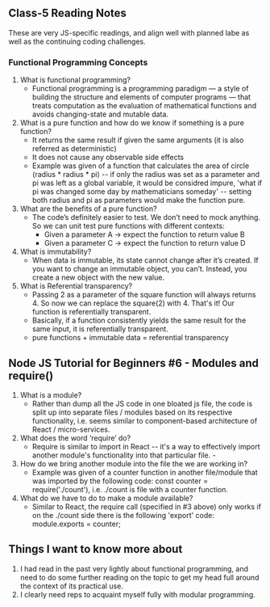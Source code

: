 ## Class-5 Reading Notes  
<p>These are very JS-specific readings, and align well with planned labe as well as the continuing coding challenges.</p>

### Functional Programming Concepts

1. What is functional programming?
    * Functional programming is a programming paradigm — a style of building the structure and elements of computer programs — that treats computation as the evaluation of mathematical functions and avoids changing-state and mutable data.
2. What is a pure function and how do we know if something is a pure function?
    * It returns the same result if given the same arguments (it is also referred as deterministic)
    * It does not cause any observable side effects
    * Example was given of a function that calculates the area of circle (radius * radius * pi) -- if only the radius was set as a parameter and pi was left as a global variable, it would be considred impure, 'what if pi was changed some day by mathematicians someday' -- setting both radius and pi as parameters would make the function pure.
3. What are the benefits of a pure function?
    * The code’s definitely easier to test. We don’t need to mock anything. So we can unit test pure functions with different contexts:
        * Given a parameter A → expect the function to return value B
        * Given a parameter C → expect the function to return value D
4. What is immutability?
    * When data is immutable, its state cannot change after it’s created. If you want to change an immutable object, you can’t. Instead, you create a new object with the new value.
5. What is Referential transparency?
    * Passing 2 as a parameter of the square function will always returns 4. So now we can replace the square(2) with 4. That's it! Our function is referentially transparent.
    * Basically, if a function consistently yields the same result for the same input, it is referentially transparent.
    * pure functions + immutable data = referential transparency

## Node JS Tutorial for Beginners #6 - Modules and require()
1. What is a module?
    * Rather than dump all the JS code in one bloated js file, the code is split up into separate files / modules based on its respective functionality, i.e. seems similar to component-based architecture of React / micro-services.
2. What does the word ‘require’ do?
    * Require is similar to import in React -- it's a way to effectively import another module's functionality into that particular file. -
3. How do we bring another module into the file the we are working in?
    * Example was given of a counter function in another file/module that was imported by the following code: const counter = require('./count'), i.e. ./count is file with a counter function. 
4. What do we have to do to make a module available?
    * Similar to React, the require call (specified in #3 above) only works if on the ./count side there is the following 'export' code: module.exports = counter;


## Things I want to know more about

1. I had read in the past very lightly about functional programming, and need to do some further reading on the topic to get my head full around the context of its practical use.
2. I clearly need reps to acquaint myself fully with modular programming.